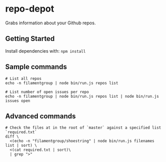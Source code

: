 # repo-depot

Grabs information about your Github repos.

## Getting Started

Install dependencies with: `npm install`

## Sample commands

```
# List all repos
echo -n filamentgroup | node bin/run.js repos list

# List number of open issues per repo
echo -n filamentgroup | node bin/run.js repos list | node bin/run.js issues open
```

## Advanced commands

```
# Check the files at in the root of `master` against a specified list `required.txt`
diff \
  <(echo -n "filamentgroup/shoestring" | node bin/run.js filenames list | sort) \
  <(cat required.txt | sort)\
  | grep ">"
```
